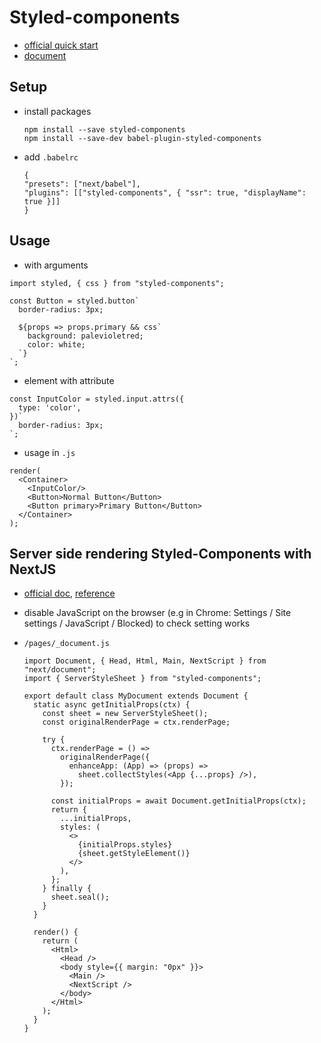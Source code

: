 # Styled-components

- [official quick start](https://styled-components.com/)
- [document](https://styled-components.com/docs)

## Setup 

- install packages

    ```
    npm install --save styled-components
    npm install --save-dev babel-plugin-styled-components
    ```

- add `.babelrc`

    ```
    {
    "presets": ["next/babel"],
    "plugins": [["styled-components", { "ssr": true, "displayName": true }]]
    }
    ```

## Usage

- with arguments

```
import styled, { css } from "styled-components";

const Button = styled.button`
  border-radius: 3px;
  
  ${props => props.primary && css`
    background: palevioletred;
    color: white;
  `}
`;
```

- element with attribute

```
const InputColor = styled.input.attrs({ 
  type: 'color',
})`
  border-radius: 3px;
`;
```

- usage in `.js`

```
render(
  <Container>
    <InputColor/>
    <Button>Normal Button</Button>
    <Button primary>Primary Button</Button>
  </Container>
);
```

## Server side rendering Styled-Components with NextJS

- [official doc](https://nextjs.org/docs/advanced-features/custom-document), [reference](https://medium.com/swlh/server-side-rendering-styled-components-with-nextjs-1db1353e915e)

- disable JavaScript on the browser (e.g in Chrome: Settings / Site settings / JavaScript / Blocked) to check setting works

- `/pages/_document.js`

  ```
  import Document, { Head, Html, Main, NextScript } from "next/document";
  import { ServerStyleSheet } from "styled-components";

  export default class MyDocument extends Document {
    static async getInitialProps(ctx) {
      const sheet = new ServerStyleSheet();
      const originalRenderPage = ctx.renderPage;

      try {
        ctx.renderPage = () =>
          originalRenderPage({
            enhanceApp: (App) => (props) =>
              sheet.collectStyles(<App {...props} />),
          });

        const initialProps = await Document.getInitialProps(ctx);
        return {
          ...initialProps,
          styles: (
            <>
              {initialProps.styles}
              {sheet.getStyleElement()}
            </>
          ),
        };
      } finally {
        sheet.seal();
      }
    }

    render() {
      return (
        <Html>
          <Head />
          <body style={{ margin: "0px" }}>
            <Main />
            <NextScript />
          </body>
        </Html>
      );
    }
  }
  ```
